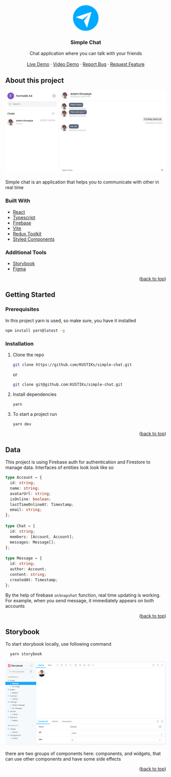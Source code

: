 <div id="top"></div>

<div align="center">
  <a href="https://lslang-demo.netlify.app/">
    <img src="/public/favicon.png" alt="Logo" width="80" height="80">
  </a>

  <h3 align="center">Simple Chat</h3>

  <p align="center">
    Chat application where you can talk with your friends
    <br/>
    <br/>
    <a href="https://simple-chat-71ab0.web.app/">Live Demo</a>
    ·
    <a href="https://youtu.be/r2zsa-3zbF4">Video Demo</a>
    ·
    <a href="https://github.com/KUSTIKs/simple-chat/issues/new">Report Bug</a>
    ·
    <a href="https://github.com/KUSTIKs/simple-chat/issues/new">Request Feature</a>
  </p>
</div>

## About this project

![preview](/public/screenshot.png)

Simple chat is an application that helps you to communicate with other in real time

### Built With

- [React](https://reactjs.org/)
- [Typescript](https://www.typescriptlang.org/)
- [Firebase](https://firebase.google.com/)
- [Vite](https://vitejs.dev/)
- [Redux Toolkit](https://redux-toolkit.js.org/)
- [Styled Components](https://styled-components.com/)

### Additional Tools

- [Storybook](https://storybook.js.org/)
- [Figma](https://www.figma.com/)

<p align="right">(<a href="#top">back to top</a>)</p>

## Getting Started

### Prerequisites

In this project yarn is used, so make sure, you have it installed

```sh
npm install yarn@latest -g
```

### Installation

1. Clone the repo

   ```sh
   git clone https://github.com/KUSTIKs/simple-chat.git
   ```

   or

   ```sh
   git clone git@github.com:KUSTIKs/simple-chat.git
   ```

2. Install dependencies

   ```sh
   yarn
   ```

3. To start a project run

   ```sh
   yarn dev
   ```

<p align="right">(<a href="#top">back to top</a>)</p>

## Data

This project is using Firebase auth for authentication and Firestore to manage data. Interfaces of entities look look like so

```typescript
type Account = {
  id: string;
  name: string;
  avatarUrl: string;
  isOnline: boolean;
  lastTimeOnlineAt: Timestamp;
  email: string;
};

type Chat = {
  id: string;
  members: [Account, Account];
  messages: Message[];
};

type Message = {
  id: string;
  author: Account;
  content: string;
  createdAt: Timestamp;
};
```

By the help of firebase `onSnapshot` function, real time updating is working. For example, when you send message, it immediately appears on both accounts

<p align="right">(<a href="#top">back to top</a>)</p>

## Storybook

To start storybook locally, use following command

```sh
  yarn storybook
```

![storybook preview](/public/storybook-screenshot.png)

there are two groups of components here: components, and widgets, that can use other components and have some side effects

<p align="right">(<a href="#top">back to top</a>)</p>

